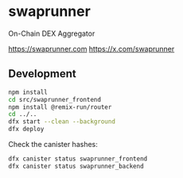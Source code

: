 # swaprunner
On-Chain DEX Aggregator

https://swaprunner.com
https://x.com/swaprunner

## Development

```bash
npm install
cd src/swaprunner_frontend
npm install @remix-run/router
cd ../..
dfx start --clean --background
dfx deploy
```

Check the canister hashes:

```bash
dfx canister status swaprunner_frontend
dfx canister status swaprunner_backend
```


